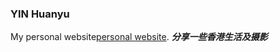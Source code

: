### YIN Huanyu
My personal website[personal website](https://huanyu-personal.netlify.app/).
***分享一些香港生活及摄影*** 
